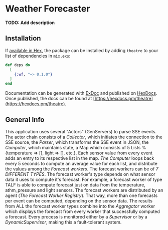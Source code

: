 # Weather Forecaster

**TODO: Add description**

## Installation

If [available in Hex](https://hex.pm/docs/publish), the package can be installed
by adding `theatre` to your list of dependencies in `mix.exs`:

```elixir
def deps do
  [
    {:wf, "~> 0.1.0"}
  ]
end
```

Documentation can be generated with [ExDoc](https://github.com/elixir-lang/ex_doc)
and published on [HexDocs](https://hexdocs.pm). Once published, the docs can
be found at [https://hexdocs.pm/theatre](https://hexdocs.pm/theatre).

## General Info

This application uses several "Actors" (GenServers) to parse SSE events. The actor chain consists of a *Collector*, which initiates the connection to the SSE source, the *Parser*, which transforms the SSE event in JSON, the *Computer*, which maintains state, a Map which consists of 5 Lists %{temperature => [], light => [], etc.}. Each sensor value from every event adds an entry to its respective list in the map. *The Computer* loops back every 5 seconds to compute an average value for each list, and distribute the values among the *Forecast workers*. The forecast workers can be of *7 DIFFERENT TYPES*. The forecast worker's type depends on what sensor data it uses to compute it's forecast. For example, a forecast worker of type TALF is able to compute forecast just on data from the temperature, athm_pressure and light sensors. The forecast workers are distributed by an agent (*The Forecast Worker Registry*). That way, more than one forecasts per event can be computed, depending on the sensor data. The results from ALL the forecast worker types combine into the *Aggregator* worker which displays the forecast from every worker that successfully computed a forecast. Every process is monitored either by a *Supervisor* or by a *DynamicSupervisor*, making this a fault-tolerant system.

